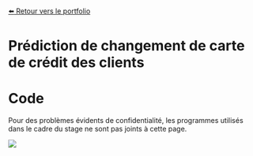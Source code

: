 [:arrow_left: Retour vers le portfolio](https://github.com/ThibaultLanthiez/Portfolio)

# Prédiction de changement de carte de crédit des clients

# Code
Pour des problèmes évidents de confidentialité, les programmes utilisés dans le cadre du stage ne sont pas joints à cette page.  

<img src="https://www.femmesetchallenges.fr/wp-content/uploads/2019/08/cans-sans-signature-recadre-300x240.png"/>
